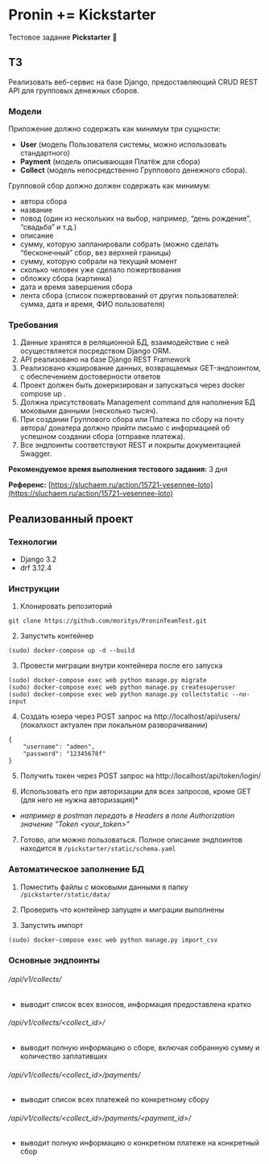 # Pronin += Kickstarter

Тестовое задание **Pickstarter** 🧠

## ТЗ

Реализовать веб-сервис на базе Django, предоставляющий CRUD REST API
для групповых денежных сборов.

### Модели

Приложение должно содержать как минимум три сущности:

- **User** (модель Пользователя системы, можно использовать стандартного)
- **Payment** (модель описывающая Платёж для сбора)
- **Collect** (модель непосредственно Группового денежного сбора).

Групповой сбор должно должен содержать как минимум:

- автора сбора
- название
- повод (один из нескольких на выбор, например, “день рождение”, “свадьба” и т.д.)
- описание
- сумму, которую запланировали собрать (можно сделать “бесконечный” сбор, вез верхней границы)
- сумму, которую собрали на текущий момент
- сколько человек уже сделало пожертвования
- обложку сбора (картинка)
- дата и время завершения сбора
- лента сбора (список пожертвований от других пользователей: сумма, дата и время, ФИО пользователя)

### Требования

1. Данные хранятся в реляционной БД, взаимодействие с ней
осуществляется посредством Django ORM.
2. API реализовано на базе Django REST Framework
3. Реализовано кэширование данных, возвращаемых GET-эндпоинтом, с
обеспечением достоверности ответов
4. Проект должен быть докеризирован и запускаться через docker compose up .
5. Должна присутствовать Management command для наполнения БД
моковыми данными (несколько тысяч).
6. При создании Группового сбора или Платежа по сбору на почту автора/
донатера должно прийти письмо с информацией об успешном создании
сбора (отправке платежа).
7. Все эндпоинты соответствуют REST и покрыты документацией Swagger.

**Рекомендуемое время выполнения тестового задания:** 3 дня

**Референс:** [https://sluchaem.ru/action/15721-vesennee-loto](https://sluchaem.ru/action/15721-vesennee-loto)

## Реализованный проект

### Технологии

- Django 3.2
- drf 3.12.4

### Инструкции

1. Клонировать репозиторий 

```
git clone https://github.com/moritys/ProninTeamTest.git
```

2. Запустить контейнер

```
(sudo) docker-compose up -d --build
```

3. Провести миграции внутри контейнера после его запуска
```
(sudo) docker-compose exec web python manage.py migrate 
(sudo) docker-compose exec web python manage.py createsuperuser 
(sudo) docker-compose exec web python manage.py collectstatic --no-input
```

4. Создать юзера через POST запрос на http://localhost/api/users/ (локалхост актуален при локальном разворачивании)
```
{
    "username": "admen",
    "password": "12345678f"
}
```

5. Получить токен через POST запрос на http://localhost/api/token/login/

6. Использовать его при авторизации для всех запросов, кроме GET (для него не нужна авторизация)*

 * *например в postman передать в Headers в поле Authorization значение "Token <your_token>"*

7. Готово, апи можно пользоваться. Полное описание эндпоинтов находится в `/pickstarter/static/schema.yaml`

### Автоматическое заполнение БД

1. Поместить файлы с моковыми данными в папку `/pickstarter/static/data/`

2. Проверить что контейнер запущен и миграции выполнены

3. Запустить импорт

```
(sudo) docker-compose exec web python manage.py import_csv 
```

### Основные эндпоинты

###### /api/v1/collects/

- выводит список всех взносов, информация предоставлена кратко

###### /api/v1/collects/<collect_id>/

- выводит полную информацию о сборе, включая собранную сумму и количество заплативших

###### /api/v1/collects/<collect_id>/payments/

- выводит список всех платежей по конкретному сбору

###### /api/v1/collects/<collect_id>/payments/<payment_id>/

- выводит полную информацию о конкретном платеже на конкретный сбор
